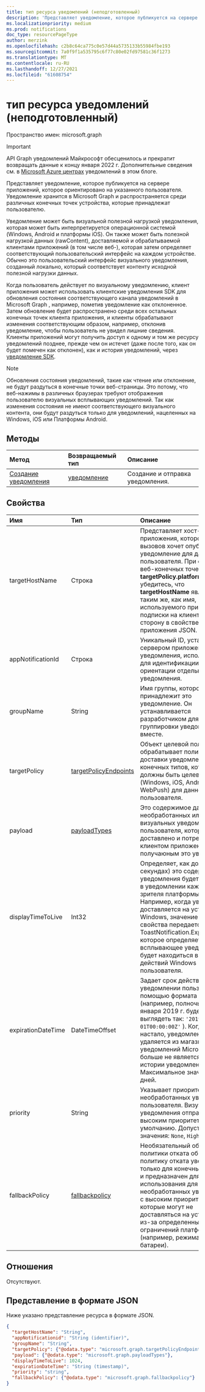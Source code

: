 ```yaml
---
title: тип ресурса уведомлений (неподготовленный)
description: 'Представляет уведомление, которое публикуется на сервере приложений, которое ориентировано на указанного пользователя. Уведомление хранится в Microsoft Graph и распространяется среди различных конечных точек устройства, которые принадлежат пользователю. '
ms.localizationpriority: medium
ms.prod: notifications
doc_type: resourcePageType
author: merzink
ms.openlocfilehash: c2b8c64ca775c0e57d44a5735133b55984fbe193
ms.sourcegitcommit: 7a0f9f1a535795c6f77c80e02fd97581c36f1273
ms.translationtype: MT
ms.contentlocale: ru-RU
ms.lasthandoff: 12/27/2021
ms.locfileid: "61608754"
---
```

# <a name="notification-resource-type-deprecated"></a>тип ресурса уведомлений (неподготовленный)

Пространство имен: microsoft.graph

> [!IMPORTANT]
> API Graph уведомлений Майкрософт обесценилось и прекратит возвращать данные к концу января 2022 г. Дополнительные сведения см. в [Microsoft Azure центрах](/azure/notification-hubs) [](https://devblogs.microsoft.com/microsoft365dev/retiring-microsoft-graph-notifications/) уведомлений в этом блоге.

Представляет уведомление, которое публикуется на сервере приложений, которое ориентировано на указанного пользователя. Уведомление хранится в Microsoft Graph и распространяется среди различных конечных точек устройства, которые принадлежат пользователю. 

Уведомление может быть визуальной полезной нагрузкой уведомления, которая может быть интерпретируется операционной системой (Windows, Android и платформы iOS). Он также может быть полезной нагрузкой данных (rawContent), доставляемой и обрабатываемой клиентами приложений (в том числе веб-), которая затем определяет соответствующий пользовательский интерфейс на каждом устройстве.  Обычно это пользовательский интерфейс визуального уведомления, созданный локально, который соответствует контенту исходной полезной нагрузки данных. 

Когда пользователь действует по визуальному уведомлению, клиент приложения может использовать клиентские уведомления SDK для обновления состояния соответствующего канала уведомлений в Microsoft Graph , например, пометив уведомление как отклоненное. Затем обновление будет распространено среди всех остальных конечных точек клиента приложения, и клиенты обрабатывают изменения соответствующим образом, например, отклонив уведомление, чтобы пользователь не увидел лишние сведения. Клиенты приложений могут получить доступ к одному и том же ресурсу уведомлений позднее, прежде чем он истечет (даже после того, как он будет помечен как отклонен), как и история уведомлений, через [уведомление SDK](https://aka.ms/GNSDK). 

> [!NOTE]
> Обновления состояния уведомлений, такие как чтение или отклонение, не будут раздуться в конечные точки веб-страницы. Это потому, что веб-нажимы в различных браузерах требуют отображения пользователю визуальных всплывающих уведомлений. Так как изменения состояния не имеют соответствующего визуального контента, они будут раздуться только для уведомлений, нацеленных на Windows, iOS или Платформы Android.

## <a name="methods"></a>Методы
|Метод | Возвращаемый тип | Описание|
|:------|:------------|:-----------|
|[Создание уведомления](../api/user-post-notifications.md) | [уведомление](projectrome-notification.md) |Создание и отправка уведомления. |

## <a name="properties"></a>Свойства
|Имя | Тип | Описание|
|:----|:-----|:-----------|
| targetHostName | Строка | Представляет хост-имя приложения, которому служба вызовов хочет опубликовать уведомление для данного пользователя. При ориентации веб-конечных точек (см. **targetPolicy.platformTypes),** убедитесь, что **targetHostName** является таким же, как имя, используемого при создании подписки на клиентскую сторону в свойстве приложения JSON. |
| appNotificationId | Строка | Уникальный ID, установленный сервером приложения для уведомления, используемого для идентификации и ориентации отдельного уведомления. |
| groupName | String | Имя группы, которой принадлежит это уведомление. Он устанавливается разработчиком для целей группировки уведомлений вместе. |
| targetPolicy | [targetPolicyEndpoints](targetpolicyendpoints.md) | Объект целевой политики обрабатывает политику доставки уведомлений для конечных типов, которые должны быть целевыми (Windows, iOS, Android и WebPush) для данного пользователя. |
| payload | [payloadTypes](payloadtypes.md)| Это содержимое данных необработанных или визуальных уведомлений пользователя, которое будет доставлено и потребляется клиентом приложения, получаюным это уведомление. |
| displayTimeToLive | Int32 | Определяет, как долго (в секундах) это содержимое уведомления будет находиться в уведомлении каждого зрителя платформы. Например, когда уведомление доставляется на устройство Windows, значение этого свойства передается в ToastNotification.ExpirationTime, которое определяет, как долго всплывающее уведомление будет находиться в центре действий Windows пользователя. |
| expirationDateTime | DateTimeOffset | Задает срок действия UTC в уведомлении пользователя с помощью формата ISO 8601 (например, полночь UTC 1 января 2019 г. будет выглядеть так: `'2019-01-01T00:00:00Z'` ). Когда время настало, уведомление удаляется из магазина каналов уведомлений Microsoft Graph и больше не является частью истории уведомлений. Максимальное значение — 30 дней. |
| priority | String | Указывает приоритет необработанных уведомлений пользователя. Визуальные уведомления отправляются с высоким приоритетом по умолчанию. Допустимые значения: `None`, `High` и `Low`. |
| fallbackPolicy | [fallbackpolicy](fallbackpolicy.md) | Необязательный объект политики отката обрабатывает политику отката уведомлений только для конечных точек iOS и предназначен для использования для необработанных уведомлений с высоким приоритетом, которые могут не доставляться на устройства из-за определенных ограничений платформы (например, режима экономии батареи). |


## <a name="relationships"></a>Отношения
Отсутствуют.


## <a name="json-representation"></a>Представление в формате JSON
Ниже указано представление ресурса в формате JSON.

<!-- {
  "blockType": "resource",
  "optionalProperties": [

  ],
  "@odata.type": "microsoft.graph.notification",
  "keyProperty": "id"
}-->

```json
{
  "targetHostName": "String",
  "appNotificationid": "String (identifier)",
  "groupName": "String", 
  "targetPolicy": {"@odata.type": "microsoft.graph.targetPolicyEndpoints"},
  "payload": {"@odata.type": "microsoft.graph.payloadTypes"},
  "displayTimeToLive": 1024,
  "expirationDateTime": "String (timestamp)",
  "priority": "string",
  "fallbackPolicy": {"@odata.type": "microsoft.graph.fallbackpolicy"} 
}
```

<!-- uuid: 16cd6b66-4b1a-43a1-adaf-3a886856ed98
2019-02-04 14:57:30 UTC -->
<!-- {
  "type": "#page.annotation",
  "description": "notification resource",
  "keywords": "",
  "section": "documentation",
  "tocPath": ""
}-->


